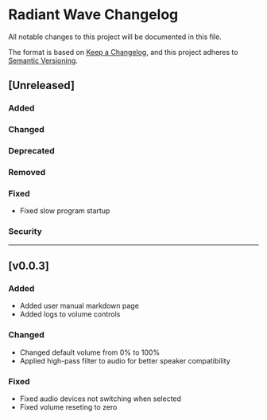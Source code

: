 # Radiant Wave Changelog


All notable changes to this project will be documented in this file.

The format is based on [Keep a Changelog](https://keepachangelog.com/en/1.1.0/),
and this project adheres to [Semantic Versioning](https://semver.org/spec/v2.0.0.html).

## [Unreleased]

### Added
### Changed
### Deprecated
### Removed
### Fixed  
- Fixed slow program startup
### Security

--- 

## [v0.0.3]  

### Added  
- Added user manual markdown page  
- Added logs to volume controls  

### Changed   
- Changed default volume from 0% to 100%  
- Applied high-pass filter to audio for better speaker compatibility  

### Fixed  
- Fixed audio devices not switching when selected  
- Fixed volume reseting to zero

